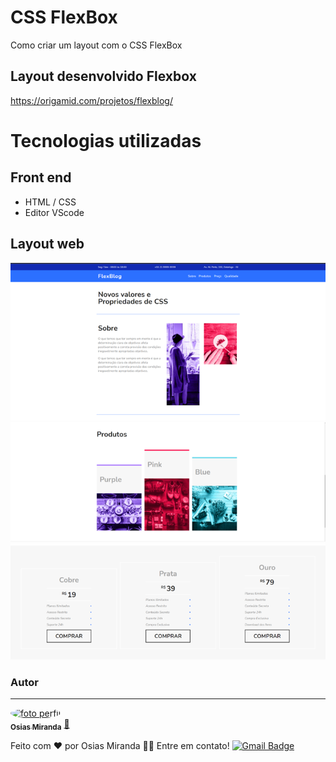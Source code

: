 # CSS FlexBox
  Como criar um layout com o CSS FlexBox

## Layout desenvolvido Flexbox
https://origamid.com/projetos/flexblog/

# Tecnologias utilizadas
## Front end
- HTML / CSS  
- Editor VScode
## Layout web
![Web 1](https://github.com/osiasmiranda/origamid/blob/9a77b319fb15494f8ec7b9ec721970aa988263ba/cssflexbox/flexblog/img/ss1.png)
![Web 2](https://github.com/osiasmiranda/origamid/blob/9a77b319fb15494f8ec7b9ec721970aa988263ba/cssflexbox/flexblog/img/ss2.png)
![Web 3](https://github.com/osiasmiranda/origamid/blob/9a77b319fb15494f8ec7b9ec721970aa988263ba/cssflexbox/flexblog/img/ss3.png)

### Autor
---

<a href="https://github.com/osiasmiranda">
 <img style="border-radius: 50%;" src="https://github.com/osiasmiranda.png" width="100px;" alt="foto perfil"/>
 <br />
 <sub><b>Osias Miranda</b></sub></a> <a href="https://github.com/osiasmiranda" title="Rocketseat">🚀</a>


Feito com ❤️ por Osias Miranda 👋🏽 Entre em contato!
[![Gmail Badge](https://img.shields.io/badge/-osiasmiranda@gmail.com-c14438?style=flat-square&logo=Gmail&logoColor=white&link=mailto:osiasmiranda@gmail.com)](mailto:osiasmiranda@gmail.com)


